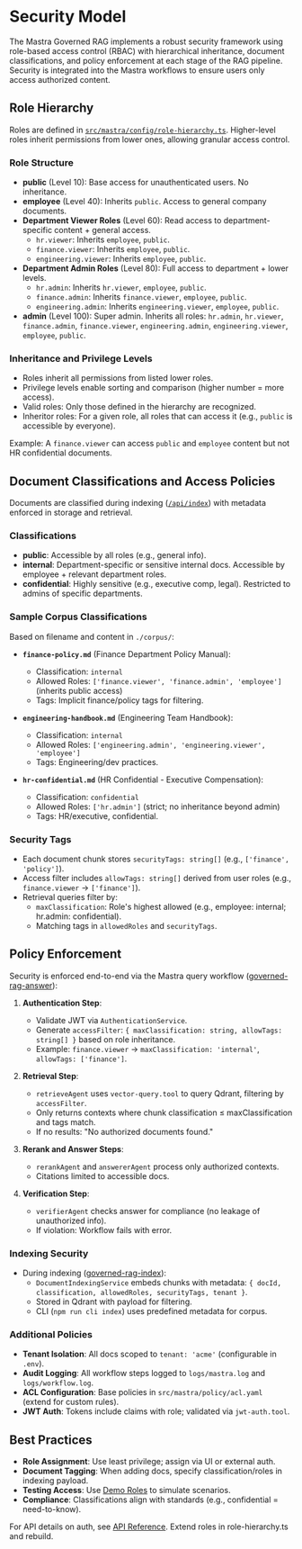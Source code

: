 # Security Model

The Mastra Governed RAG implements a robust security framework using role-based access control (RBAC) with hierarchical inheritance, document classifications, and policy enforcement at each stage of the RAG pipeline. Security is integrated into the Mastra workflows to ensure users only access authorized content.

## Role Hierarchy

Roles are defined in [`src/mastra/config/role-hierarchy.ts`](../src/mastra/config/role-hierarchy.ts). Higher-level roles inherit permissions from lower ones, allowing granular access control.

### Role Structure

- **public** (Level 10): Base access for unauthenticated users. No inheritance.
- **employee** (Level 40): Inherits `public`. Access to general company documents.
- **Department Viewer Roles** (Level 60): Read access to department-specific content + general access.
    - `hr.viewer`: Inherits `employee`, `public`.
    - `finance.viewer`: Inherits `employee`, `public`.
    - `engineering.viewer`: Inherits `employee`, `public`.
- **Department Admin Roles** (Level 80): Full access to department + lower levels.
    - `hr.admin`: Inherits `hr.viewer`, `employee`, `public`.
    - `finance.admin`: Inherits `finance.viewer`, `employee`, `public`.
    - `engineering.admin`: Inherits `engineering.viewer`, `employee`, `public`.
- **admin** (Level 100): Super admin. Inherits all roles: `hr.admin`, `hr.viewer`, `finance.admin`, `finance.viewer`, `engineering.admin`, `engineering.viewer`, `employee`, `public`.

### Inheritance and Privilege Levels

- Roles inherit all permissions from listed lower roles.
- Privilege levels enable sorting and comparison (higher number = more access).
- Valid roles: Only those defined in the hierarchy are recognized.
- Inheritor roles: For a given role, all roles that can access it (e.g., `public` is accessible by everyone).

Example: A `finance.viewer` can access `public` and `employee` content but not HR confidential documents.

## Document Classifications and Access Policies

Documents are classified during indexing ([`/api/index`](../app/api/index/route.ts)) with metadata enforced in storage and retrieval.

### Classifications

- **public**: Accessible by all roles (e.g., general info).
- **internal**: Department-specific or sensitive internal docs. Accessible by employee + relevant department roles.
- **confidential**: Highly sensitive (e.g., executive comp, legal). Restricted to admins of specific departments.

### Sample Corpus Classifications

Based on filename and content in `./corpus/`:

- **`finance-policy.md`** (Finance Department Policy Manual):
    - Classification: `internal`
    - Allowed Roles: `['finance.viewer', 'finance.admin', 'employee']` (inherits public access)
    - Tags: Implicit finance/policy tags for filtering.

- **`engineering-handbook.md`** (Engineering Team Handbook):
    - Classification: `internal`
    - Allowed Roles: `['engineering.admin', 'engineering.viewer', 'employee']`
    - Tags: Engineering/dev practices.

- **`hr-confidential.md`** (HR Confidential - Executive Compensation):
    - Classification: `confidential`
    - Allowed Roles: `['hr.admin']` (strict; no inheritance beyond admin)
    - Tags: HR/executive, confidential.

### Security Tags

- Each document chunk stores `securityTags: string[]` (e.g., `['finance', 'policy']`).
- Access filter includes `allowTags: string[]` derived from user roles (e.g., `finance.viewer` → `['finance']`).
- Retrieval queries filter by:
    - `maxClassification`: Role's highest allowed (e.g., employee: internal; hr.admin: confidential).
    - Matching tags in `allowedRoles` and `securityTags`.

## Policy Enforcement

Security is enforced end-to-end via the Mastra query workflow ([governed-rag-answer](../src/mastra/workflows/governed-rag-answer.workflow.ts)):

1. **Authentication Step**:
    - Validate JWT via `AuthenticationService`.
    - Generate `accessFilter`: `{ maxClassification: string, allowTags: string[] }` based on role inheritance.
    - Example: `finance.viewer` → `maxClassification: 'internal'`, `allowTags: ['finance']`.

2. **Retrieval Step**:
    - `retrieveAgent` uses `vector-query.tool` to query Qdrant, filtering by `accessFilter`.
    - Only returns contexts where chunk classification ≤ maxClassification and tags match.
    - If no results: "No authorized documents found."

3. **Rerank and Answer Steps**:
    - `rerankAgent` and `answererAgent` process only authorized contexts.
    - Citations limited to accessible docs.

4. **Verification Step**:
    - `verifierAgent` checks answer for compliance (no leakage of unauthorized info).
    - If violation: Workflow fails with error.

### Indexing Security

- During indexing ([governed-rag-index](../src/mastra/workflows/governed-rag-index.workflow.ts)):
    - `DocumentIndexingService` embeds chunks with metadata: `{ docId, classification, allowedRoles, securityTags, tenant }`.
    - Stored in Qdrant with payload for filtering.
    - CLI (`npm run cli index`) uses predefined metadata for corpus.

### Additional Policies

- **Tenant Isolation**: All docs scoped to `tenant: 'acme'` (configurable in `.env`).
- **Audit Logging**: All workflow steps logged to `logs/mastra.log` and `logs/workflow.log`.
- **ACL Configuration**: Base policies in `src/mastra/policy/acl.yaml` (extend for custom rules).
- **JWT Auth**: Tokens include claims with role; validated via `jwt-auth.tool`.

## Best Practices

- **Role Assignment**: Use least privilege; assign via UI or external auth.
- **Document Tagging**: When adding docs, specify classification/roles in indexing payload.
- **Testing Access**: Use [Demo Roles](./demo-roles.md) to simulate scenarios.
- **Compliance**: Classifications align with standards (e.g., confidential = need-to-know).

For API details on auth, see [API Reference](./api-reference.md). Extend roles in role-hierarchy.ts and rebuild.
